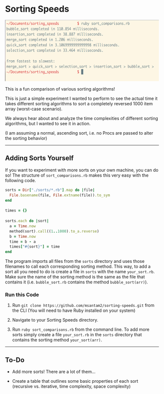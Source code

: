 # Sorting Speeds

<img src="https://github.com/msantam2/sorting-speeds/blob/master/images/sort_times.png" width="600" height="200" />

This is a fun comparison of various sorting algorithms!

This is just a simple experiment I wanted to perform to see the actual time it takes different sorting algorithms to sort a completely reversed 1000 item array (worst-case scenario).

We always hear about and analyze the time complexities of different sorting algorithms, but I wanted to see it in action.

(I am assuming a normal, ascending sort, i.e. no Procs are passed to alter the sorting behavior)

--------

## Adding Sorts Yourself

If you want to experiment with more sorts on your own machine, you can do so! The structure of `sort_comparisons.rb` makes this very easy with the following code.

```rb
sorts = Dir["./sorts/*.rb"].map do |file|
  File.basename(file, File.extname(file)).to_sym
end

times = {}

sorts.each do |sort|
  a = Time.now
  method(sort).call((1..1000).to_a.reverse)
  b = Time.now
  time = b - a
  times["#{sort}"] = time
end
```
The program imports all files from the `sorts` directory and uses those filenames to call each corresponding sorting method. This way, to add a sort all you need to do is create a file in `sorts` with the name `your_sort.rb`. Make sure the name of the sorting method is the same as the file that contains it (i.e. `bubble_sort.rb` contains the method `bubble_sort(arr)`).

### Run this Code

1. Run ```git clone https://github.com/msantam2/sorting-speeds.git``` from the CLI (You will need to have Ruby installed on your system)

2. Navigate to your Sorting Speeds directory.

3. Run ```ruby sort_comparisons.rb``` from the command line. To add more sorts simply create a file `your_sort.rb` in the `sorts` directory that contains the sorting method `your_sort(arr)`.

--------

## To-Do

- Add more sorts! There are a lot of them...

- Create a table that outlines some basic properties of each sort (recursive vs. iterative, time complexity, space complexity)
